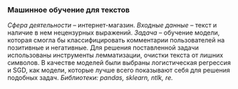 ### Машинное обучение для текстов ###
*Сфера деятельности* – интернет-магазин.
*Входные данные* – текст и наличие в нем нецензурных выражений.
*Задача* – обучение модели, которая смогла бы классифицировать комментарии пользователей на позитивные и негативные.
Для решения поставленной задачи использованы инструменты лемматизации, очистки текста от лишних символов. 
В качестве моделей были выбраны логистическая регрессия и SGD, как модели, которые лучше всего показывают себя для решения подобных задач.
*Библиотеки: pandas, sklearn, ntlk, re.*






